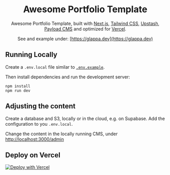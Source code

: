 <div align="center">
    <h1 align="center">Awesome Portfolio Template</h1>

Awesome Portfolio Template, built with [Next.js](https://nextjs.org/), [Tailwind CSS](https://tailwindcss.com/), [Upstash](https://upstash.com?ref=glappa.dev), [Payload CMS](https://payloadcms.com/) and optimized for [Vercel](https://vercel.com/).

See and example under: [https://glappa.dev](https://glappa.dev)

</div>

## Running Locally

Create a `.env.local` file similar to [`.env.example`](.env.example).

Then install dependencies and run the development server:

```sh-session
npm install
npm run dev
```

## Adjusting the content

Create a database and S3, locally or in the cloud, e.g. on Supabase. Add the configuration to you `.env.local`.

Change the content in the locally running CMS, under [http://localhost:3000/admin](http://localhost:3000/admin)

## Deploy on Vercel

[![Deploy with Vercel](https://vercel.com/button)](https://vercel.com/new/clone?repository-url=https%3A%2F%2Fgithub.com%2Fglappsi%2Fawesome-portfolio&env=PAYLOAD_SECRET&envDescription=Define%20an%20database%20URI%20and%20Payload%20secret%20for%20Payload%20to%20spin%20up.%20More%20in%20the%20.env%20files.&envLink=https%3A%2F%2Fgithub.com%2Fglappsi%2Fawesome-portfolio%2Fblob%2Fmain%2F.env.example&demo-title=Awesome%20Developer%20Portfolio&demo-description=A%20modern%2C%20responsive%20developer%20portfolio%20built%20with%20Next.Js%2C%20having%20an%20integrated%20Payload%20CMS.&demo-url=https%3A%2F%2Fportfolio-template-eight-gray.vercel.app&demo-image=https%3A%2F%2Fportfolio-template-eight-gray.vercel.app%2Fdemo.png&integration-ids=oac_VqOgBHqhEoFTPzGkPd7L0iH6,oac_V3R1GIpkoJorr6fqyiwdhl17&skippable-integrations=1)